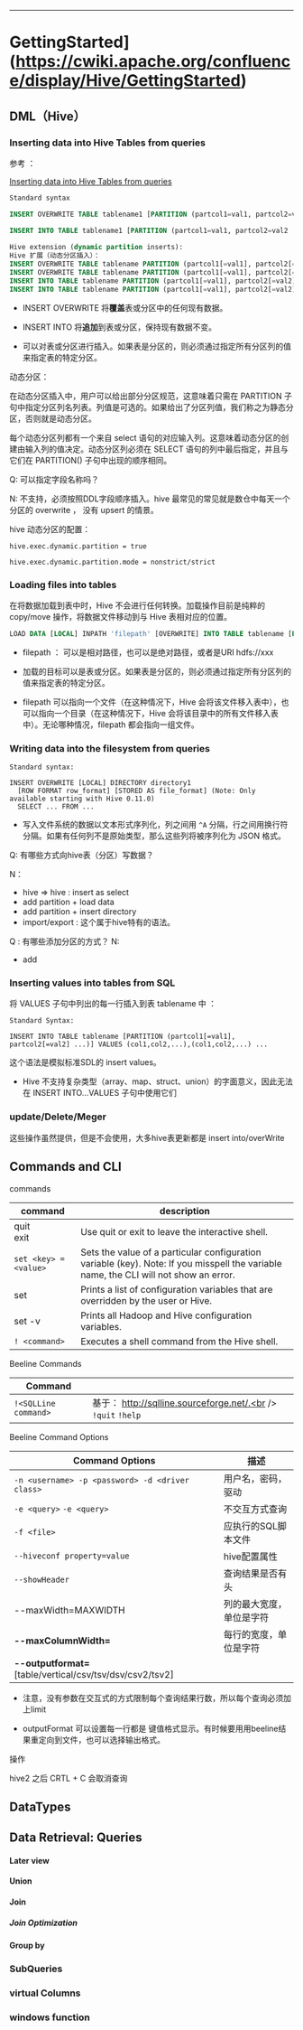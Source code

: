 

-----

# GettingStarted](https://cwiki.apache.org/confluence/display/Hive/GettingStarted)







## DML（Hive）

### Inserting data into Hive Tables from queries

参考 ：           

[Inserting data into Hive Tables from queries](https://cwiki.apache.org/confluence/display/Hive/LanguageManual+DML#LanguageManualDML-InsertingdataintoHiveTablesfromqueries)



```sql
Standard syntax

INSERT OVERWRITE TABLE tablename1 [PARTITION (partcol1=val1, partcol2=val2 ...) [IF NOT EXISTS]] select_statement1 FROM from_statement;

INSERT INTO TABLE tablename1 [PARTITION (partcol1=val1, partcol2=val2 ...)] select_statement1 FROM from_statement;
 
Hive extension (dynamic partition inserts):
Hive 扩展（动态分区插入）：
INSERT OVERWRITE TABLE tablename PARTITION (partcol1[=val1], partcol2[=val2] ...) select_statement FROM from_statement;
INSERT OVERWRITE TABLE tablename PARTITION (partcol1[=val1], partcol2[=val2] ...) select_statement FROM from_statement；
INSERT INTO TABLE tablename PARTITION (partcol1[=val1], partcol2[=val2] ...) select_statement FROM from_statement;
INSERT INTO TABLE tablename PARTITION (partcol1[=val1], partcol2[=val2] ...) select_statement FROM from_statement；
```


- INSERT OVERWRITE 将**覆盖**表或分区中的任何现有数据。
- INSERT INTO 将**追加**到表或分区，保持现有数据不变。

- 可以对表或分区进行插入。如果表是分区的，则必须通过指定所有分区列的值来指定表的特定分区。


动态分区：

在动态分区插入中，用户可以给出部分分区规范，这意味着只需在 PARTITION 子句中指定分区列名列表。列值是可选的。如果给出了分区列值，我们称之为静态分区，否则就是动态分区。

每个动态分区列都有一个来自 select 语句的对应输入列。这意味着动态分区的创建由输入列的值决定。动态分区列必须在 SELECT 语句的列中最后指定，并且与它们在 PARTITION() 子句中出现的顺序相同。



Q: 可以指定字段名称吗？

N: 不支持，必须按照DDL字段顺序插入。hive 最常见的常见就是数仓中每天一个分区的 overwrite ， 没有 upsert 的情景。



hive 动态分区的配置：

`hive.exec.dynamic.partition = true`

`hive.exec.dynamic.partition.mode = nonstrict/strict`



### Loading files into tables

在将数据加载到表中时，Hive 不会进行任何转换。加载操作目前是纯粹的 copy/move 操作，将数据文件移动到与 Hive 表相对应的位置。

```sql
LOAD DATA [LOCAL] INPATH 'filepath' [OVERWRITE] INTO TABLE tablename [PARTITION (partcol1=val1, partcol2=val2 ...)]

```

- filepath ： 可以是相对路径，也可以是绝对路径，或者是URI hdfs://xxx

- 加载的目标可以是表或分区。如果表是分区的，则必须通过指定所有分区列的值来指定表的特定分区。
- filepath 可以指向一个文件（在这种情况下，Hive 会将该文件移入表中），也可以指向一个目录（在这种情况下，Hive 会将该目录中的所有文件移入表中）。无论哪种情况，filepath 都会指向一组文件。



### Writing data into the filesystem from queries

```
Standard syntax:

INSERT OVERWRITE [LOCAL] DIRECTORY directory1
  [ROW FORMAT row_format] [STORED AS file_format] (Note: Only available starting with Hive 0.11.0)
  SELECT ... FROM ...

```

- 写入文件系统的数据以文本形式序列化，列之间用 `^A` 分隔，行之间用换行符分隔。如果有任何列不是原始类型，那么这些列将被序列化为 JSON 格式。

Q: 有哪些方式向hive表（分区）写数据？

N：
- hive => hive : insert as select 
- add partition + load data
- add partition + insert directory
- import/export : 这个属于hive特有的语法。


Q : 有哪些添加分区的方式？
N: 
- add


### Inserting values into tables from SQL

将 VALUES 子句中列出的每一行插入到表 tablename 中 ： 

```
Standard Syntax:

INSERT INTO TABLE tablename [PARTITION (partcol1[=val1], partcol2[=val2] ...)] VALUES (col1,col2,...),(col1,col2,...) ...
```

这个语法是模拟标准SDL的 insert values。

- Hive 不支持复杂类型（array、map、struct、union）的字面意义，因此无法在 INSERT INTO...VALUES 子句中使用它们

### update/Delete/Meger

这些操作虽然提供，但是不会使用，大多hive表更新都是 insert into/overWrite

## Commands and CLI

commands

| command               | description                                                  |
| --------------------- | ------------------------------------------------------------ |
| quit <br />exit       | Use quit or exit to leave the interactive shell.             |
| `set <key> = <value>` | Sets the value of a particular configuration variable (key). Note: If you misspell the variable name, the CLI will not show an error. |
| set                   | Prints a list of configuration variables that are overridden by the user or Hive. |
| set -v                | Prints all Hadoop and Hive configuration variables.          |
| `! <command>`         | Executes a shell command from the Hive shell.                |



Beeline Commands

| Command              |                                                              |
| -------------------- | ------------------------------------------------------------ |
| `!<SQLLine command>` | 基于： http://sqlline.sourceforge.net/.<br /> `!quit` `!help` |



Beeline Command Options

| Command Options                                            | 描述                     |
| ---------------------------------------------------------- | ------------------------ |
| `-n <username> -p <password> -d <driver class>`            | 用户名，密码，驱动       |
| `-e <query>`  `-e <query>`                                 | 不交互方式查询           |
| `-f <file>`                                                | 应执行的SQL脚本文件      |
| `--hiveconf property=value`                                | hive配置属性             |
| `--showHeader`                                             | 查询结果是否有头         |
| --maxWidth=MAXWIDTH                                        | 列的最大宽度，单位是字符 |
| **--maxColumnWidth=**                                      | 每行的宽度，单位是字符   |
| **--outputformat=** [table/vertical/csv/tsv/dsv/csv2/tsv2] |                          |




- 注意，没有参数在交互式的方式限制每个查询结果行数，所以每个查询必须加上limit

- outputFormat 可以设置每一行都是 键值格式显示。有时候要用用beeline结果重定向到文件，也可以选择输出格式。



操作

hive2 之后 CRTL + C 会取消查询



## DataTypes



## Data Retrieval: Queries

#### Later view



#### Union 



#### Join



##### Join Optimization



#### Group by



### SubQueries



### virtual Columns



### windows function















